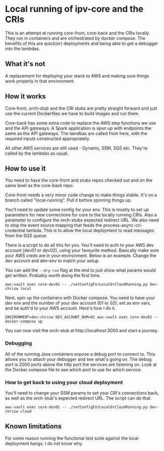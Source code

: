 # Local running of ipv-core and the CRIs

This is an attempt at running core-front, core-back and the CRIs locally. They run in containers and are orchestrated by
docker compose. The benefits of this are quick(er) deployments and being able to get a debugger into the lambdas.

## What it's not

A replacement for deploying your stack to AWS and making sure things work properly in that environment.

## How it works

Core-front, orch-stub and the CRI stubs are pretty straight forward and just use the current Dockerfiles we have to build
images and run them.

Core-back has some extra code to replace the AWS step functions we use and the API gateways. A Spark application is spun
up with endpoints the same as the API gateways. The lamdbas are called from here, with the required inputs constructed
appropriately.

All other AWS services are still used - Dynamo, SSM, SQS etc. They're called by the lambdas as usual.

## How to use it

You need to have the core-front and stubs repos checked out and on the same level as the core-back repo.

Core-front needs a very minor code change to make things stable. It's on a branch called "local-running". Pull it before
spinning things up.

You'll need to update some config for your env. This is mostly to set up parameters for new connections for core to the
locally running CRIs. Also a parameter to configure the orch-stubs expected redirect URL. We also need to stop the event
source mapping that feeds the process-async-cri-credential lambda. This is to allow the local deployment to read
messages from the SQS queue.

There is a script to do all this for you. You'll need to auth to your AWS dev account (dev01 or dev02), using your
favourite method. Basically make sure your AWS creds are in your environment. Below is an example. Change the dev
account and dev-env to match your setup.

You can add the `--dry-run` flag at the end to just show what params would get written. Probably worth doing the first
time.

```
aws-vault exec core-dev01 -- ./setConfigForLocalOrCloudRunning.py dev-chrisw local
```

Next, spin up the containers with Docker compose. You need to have your dev env and the number of your dev account (01
or 02), set as env vars, and be auth'd to your AWS account. Here's how I do it.

```
ENVIRONMENT=dev-chrisw DEV_ACCOUNT_NUM=01 aws-vault exec core-dev01 -- docker-compose up
```

You can now visit the orch-stub at http://localhost:3000 and start a journey.

### Debugging

All of the running Java containers expose a debug port to connect to. This allows you to attach your debugger and see
what's going on. The debug port is 2000 ports above the http port the services are listening on. Look at the Docker
compose file to see which port to use for which service.

### How to get back to using your cloud deployment

You'll need to change your SSM params to set your CRI's connections back, as well as the orch-stub's expected redirect
URL. The script can do that.

```
aws-vault exec core-dev01 -- ./setConfigForLocalOrCloudRunning.py dev-chrisw cloud
```

## Known limitations

For some reason running the functional test suite against the local deployment hangs. I do not know why.
